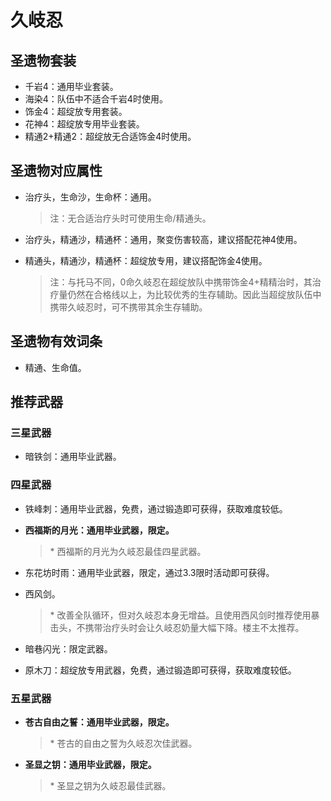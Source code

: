 # 久岐忍

## 圣遗物套装

- 千岩4：通用毕业套装。
- 海染4：队伍中不适合千岩4时使用。
- 饰金4：超绽放专用套装。
- 花神4：超绽放专用毕业套装。
- 精通2+精通2：超绽放无合适饰金4时使用。

## 圣遗物对应属性

- 治疗头，生命沙，生命杯：通用。

  > 注：无合适治疗头时可使用生命/精通头。  

- 治疗头，精通沙，精通杯：通用，聚变伤害较高，建议搭配花神4使用。
- 精通头，精通沙，精通杯：超绽放专用，建议搭配饰金4使用。

  > 注：与托马不同，0命久岐忍在超绽放队中携带饰金4+精精治时，其治疗量仍然在合格线以上，为比较优秀的生存辅助。因此当超绽放队伍中携带久岐忍时，可不携带其余生存辅助。  

## 圣遗物有效词条

- 精通、生命值。

## 推荐武器

### 三星武器

- 暗铁剑：通用毕业武器。

### 四星武器

- 铁峰刺：通用毕业武器，免费，通过锻造即可获得，获取难度较低。
- **西福斯的月光：通用毕业武器，限定。**

  > \* 西福斯的月光为久岐忍最佳四星武器。  

- 东花坊时雨：通用毕业武器，限定，通过3.3限时活动即可获得。
- 西风剑。

  > \* 改善全队循环，但对久岐忍本身无增益。且使用西风剑时推荐使用暴击头，不携带治疗头时会让久岐忍奶量大幅下降。楼主不太推荐。  

- 暗巷闪光：限定武器。
- 原木刀：超绽放专用武器，免费，通过锻造即可获得，获取难度较低。

### 五星武器

- **苍古自由之誓：通用毕业武器，限定。**

  > \* 苍古的自由之誓为久岐忍次佳武器。  

- **圣显之钥：通用毕业武器，限定。**

  > \* 圣显之钥为久岐忍最佳武器。  
